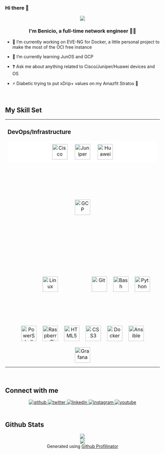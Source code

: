 ### Hi there 👋
<div align="center">
<img src="https://media3.giphy.com/media/5Zesu5VPNGJlm/giphy.gif" align="center" />
</div>

### <div align="center">I'm Benicio, a full-time network engineer 👨‍💻</div>  

- 🔭 I’m currently working on EVE-NG for Docker, a little personal project to make the most of the OCI free instance  

- 🌱 I’m currently learning JunOS and GCP  

- ❓ Ask me about anything related to Cisco/Juniper/Huawei devices and OS  

- ⚡ Diabetic trying to put xDrip+ values on my Amazfit Stratos 🤪  
  
<br/>  

## My Skill Set  
<table><tr><td valign="top" width="90%">

### DevOps/Infrastructure  
<div align="center">
<div style="background-color:white"><a href="https://www.cisco.com" target="_blank"><img style="margin: 10px" src="https://upload.wikimedia.org/wikipedia/commons/c/cf/Cisco_logo-1000px.png" alt="Cisco" weight="60" height="50" /></a>
<a href="https://juniper.net" target="_blank"><img style="margin: 10px" src="https://www.coursemonster.com/images/training-logos/juniper-logo.png" alt="Juniper" weight="60" height="50" /></a>
<a href="https://carrier.huawei.com/en/" target="_blank"><img style="margin: 10px" src="https://logodownload.org/wp-content/uploads/2016/09/huawei-logo-0.png" alt="Huawei" weight="60" height="50" /></a></div>
<br/><a href="https://cloud.google.com/" target="_blank"><img style="margin: 100px" src="https://profilinator.rishav.dev/skills-assets/google_cloud-icon.svg" alt="GCP" height="50" /></a><a href="https://www.linux.org/" target="_blank"><img style="margin: 100px" src="https://profilinator.rishav.dev/skills-assets/linux-original.svg" alt="Linux" height="50" /></a><a href="https://github.com/" target="_blank"><img style="margin: 10px" src="https://profilinator.rishav.dev/skills-assets/git-scm-icon.svg" alt="Git" height="50" /></a><a href="https://www.gnu.org/software/bash/" target="_blank"><img style="margin: 10px" src="https://profilinator.rishav.dev/skills-assets/gnu_bash-icon.svg" alt="Bash" height="50" /></a><a href="https://www.python.org/" target="_blank"><img style="margin: 10px" src="https://profilinator.rishav.dev/skills-assets/python-original.svg" alt="Python" height="50" /></a><a href="https://docs.microsoft.com/en-us/powershell/" target="_blank"><img style="margin: 10px" src="https://profilinator.rishav.dev/skills-assets/powershell.png" alt="PowerShell" height="50" /></a><a href="https://www.raspberrypi.org/" target="_blank"><img style="margin: 10px" src="https://profilinator.rishav.dev/skills-assets/raspberrypi.png" alt="Raspberry Pi" height="50" /></a><a href="https://en.wikipedia.org/wiki/HTML5" target="_blank"><img style="margin: 10px" src="https://profilinator.rishav.dev/skills-assets/html5-original-wordmark.svg" alt="HTML5" height="50" /></a><a href="https://www.w3schools.com/css/" target="_blank"><img style="margin: 10px" src="https://profilinator.rishav.dev/skills-assets/css3-original-wordmark.svg" alt="CSS3" height="50" /></a><a href="https://www.docker.com/" target="_blank"><img style="margin: 10px" src="https://profilinator.rishav.dev/skills-assets/docker-original-wordmark.svg" alt="Docker" height="50" /></a><a href="https://www.ansible.com/" target="_blank"><img style="margin: 10px" src="https://profilinator.rishav.dev/skills-assets/ansible.png" alt="Ansible" height="50" /></a><a href="https://grafana.com/" target="_blank"><img style="margin: 10px" src="https://profilinator.rishav.dev/skills-assets/grafana.png" alt="Grafana" height="50" /></a>  
</div>

</td></tr></table>  

<br/>  


## Connect with me  
<div align="center">
<a href="https://github.com/nigr0mante" target="_blank">
<img src=https://img.shields.io/badge/github-%2324292e.svg?&style=for-the-badge&logo=github&logoColor=white alt=github style="margin-bottom: 5px;" />
</a>
<a href="https://twitter.com/soy_drbeni" target="_blank">
<img src=https://img.shields.io/badge/twitter-%2300acee.svg?&style=for-the-badge&logo=twitter&logoColor=white alt=twitter style="margin-bottom: 5px;" />
</a>
<a href="https://linkedin.com/in/benicio-diaz-ruiz/" target="_blank">
<img src=https://img.shields.io/badge/linkedin-%231E77B5.svg?&style=for-the-badge&logo=linkedin&logoColor=white alt=linkedin style="margin-bottom: 5px;" />
</a>
<a href="https://instagram.com/beni.diazruiz" target="_blank">
<img src=https://img.shields.io/badge/instagram-%23000000.svg?&style=for-the-badge&logo=instagram&logoColor=white alt=instagram style="margin-bottom: 5px;" />
</a>
<a href="https://www.youtube.com/user/BenicioDiazRuiz" target="_blank">
<img src=https://img.shields.io/badge/youtube-%23EE4831.svg?&style=for-the-badge&logo=youtube&logoColor=white alt=youtube style="margin-bottom: 5px;" />
</a>  
</div>  

<br/>  

## Github Stats  
<div align="center"><img src="https://github-readme-stats.vercel.app/api?username=nigr0mante&show_icons=true&count_private=true&hide_border=true" align="center" /></div>  

<!-- ## Recent Blog Posts  
<!-- BLOG-POST-LIST:START -->  
<!-- If things goes well, this section should automatically be replaced by a list of your blog posts after you commit your readme file. 
<!-- BLOG-POST-LIST:END -->  

<div align="center">
<img src="https://komarev.com/ghpvc/?username=nigr0mante&&style=flat-square" align="center" />
</div>  

<div align="center"></div>

<div align="center">Generated using <a href="https://profilinator.rishav.dev/" target="_blank">Github Profilinator</a></div>
<!--
**nigr0mante/nigr0mante** is a ✨ _special_ ✨ repository because its `README.md` (this file) appears on your GitHub profile.

Here are some ideas to get you started:

- 🔭 I’m currently working on ...
- 🌱 I’m currently learning ...
- 👯 I’m looking to collaborate on ...
- 🤔 I’m looking for help with ...
- 💬 Ask me about ...
- 📫 How to reach me: ...
- 😄 Pronouns: ...
- ⚡ Fun fact: ...
-->
